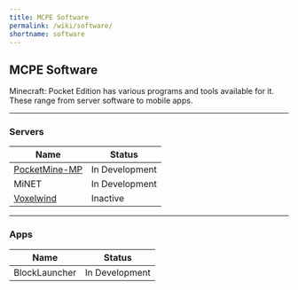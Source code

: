 ```yaml
---
title: MCPE Software
permalink: /wiki/software/
shortname: software
---
```

## MCPE Software
Minecraft: Pocket Edition has various programs and tools available for it. These range from server software to mobile apps.

---

### Servers

|Name|Status|
|----|------|
|[PocketMine-MP](pocketmine/)|In Development|
|MiNET|In Development|
|[Voxelwind](voxelwind/)|Inactive|

---

### Apps

|Name|Status|
|----|------|
|BlockLauncher|In Development|
